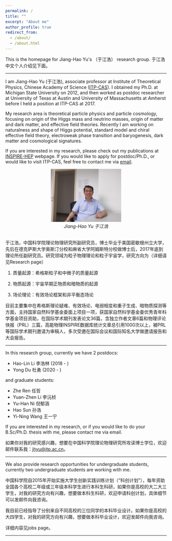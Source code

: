 ```yaml
---
permalink: /
title: ""
excerpt: "About me"
author_profile: true
redirect_from: 
  - /about/
  - /about.html
---
```


This is the homepage for Jiang-Hao Yu's （于江浩） research group. 于江浩中文个人介绍见下面。

-----------------


I am Jiang-Hao Yu (于江浩), associate professor at Institute of Theoretical Physics, Chinese Academy of Science ([ITP-CAS](http://english.itp.cas.cn)). I obtained my Ph.D. at Michigan State University on 2012, and then worked as postdoc researcher at University of Texas at Austin and University of Massachusetts at Amherst before I held a position at ITP-CAS at 2017. 

My research area is theoretical particle physics and particle cosmology, focusing on origin of the Higgs mass and neutrino masses, origin of matter and dark matter, and effective field theories. Recently I am working on naturalness and shape of Higgs potential, standard model and chiral effective field theory, electroweak phase transition and baryogenesis, dark matter and cosmological signatures.  

If you are interested in my research, please check out my publications at [INSPIRE-HEP](https://inspirehep.net/authors/1066117) webpage. If you would like to apply for postdoc/Ph.D., or would like to visit ITP-CAS, feel free to contact me via [email](mailto:jhyu@itp.ac.cn). 




<p align="center">
<img src="/images/yuoffice.jpg" alt="于江浩" title="Jiang-Hao Yu" width="220"/>
     <br />
    <em>Jiang-Hao Yu 于江浩 </em>
</p>
<br />
于江浩，中国科学院理论物理研究所副研究员，博士毕业于美国密歇根州立大学，先后在德克萨斯大学奥斯汀分校和麻省大学阿姆斯特分校做博士后，2017年底到理论所任副研究员。研究领域为粒子物理理论和粒子宇宙学，研究方向为（详细请见Research page）

1. 质量起源：希格斯粒子和中微子的质量起源

2. 物质起源：宇宙早期正物质和暗物质的起源

3. 场论理论：有效场论框架和非平衡态场论

目前主要集中在希格斯理论疑难、有效场论、电弱相变和重子生成、暗物质探测等方面，主持国家自然科学基金委面上项目一项，获国家自然科学基金委优秀青年科学基金项目资助，在国际学术期刊发表论文36篇，含独立作者文章6篇和物理评论快报（PRL）三篇，高能物理INSPIRE数据库统计文章总引用1000次以上，被PRL等国际学术期刊邀请为审稿人，多次受邀在国际会议和国际知名大学做邀请报告和大会报告。


<!-- Delete next line if you prefer not to have a feature row.  博士生导师-->


<!-- {% if page.feature_row1 %} 
  {% include feature_row1 %}
{% endif %} -->
<!-- Delete previous lines if you prefer not to have a feature row. -->

-----------------

In this research group, currently we have 2 postdocs:

* Hao-Lin Li 李浩林 (2018 - )
* Yong Du 杜勇 (2020 - )

and graduate students:


* Zhe Ren 任哲   
* Yuan-Zhen Li 李沅桢  
* Yu-Han Ni 倪郁涵 
* Hao Sun 孙浩 
* Yi-Ning Wang 王一宁    


If you are interested in my research, or if you would like to do your B.Sc/Ph.D. thesis with me, please contact me via email. 

如果你对我的研究感兴趣，想要在中国科学院理论物理研究所攻读博士学位，欢迎邮件联系我：jhyu@itp.ac.cn。

-----------------

We also provide research opportunities for undergraduate students, currently two undergraduate students are working with me.  

中国科学院自2015年开始实施大学生创新实践训练计划（“科创计划”），每年资助全国各个高校二年级或三年级本科学生进行本科生科研，如果你是高校的大二大三学生，对我的研究方向有兴趣，想要做本科生科研，欢迎申请科创计划，具体细节可以发邮件向我咨询。

我目前已经指导了分别来自不同高校的三位同学的本科毕业设计。如果你是高校的大四学生，对我的研究方向有兴趣，想要做本科毕业设计，欢迎发邮件向我咨询。

详细内容见jobs page。

-----------------